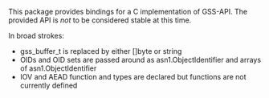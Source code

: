 This package provides bindings for a C implementation of GSS-API.  The provided API is *not* to be considered stable at this time.

In broad strokes:
* gss\_buffer\_t is replaced by either []byte or string
* OIDs and OID sets are passed around as asn1.ObjectIdentifier and arrays of asn1.ObjectIdentifier
* IOV and AEAD function and types are declared but functions are not currently defined
